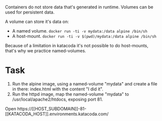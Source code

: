 Containers do not store data that's generated in runtime. Volumes can be used for persistent data.

A volume can store it's data on:
- A named volume. `docker run -ti -v mydata:/data alpine /bin/sh`
- A host-mount. `docker run -ti -v $(pwd)/mydata:/data alpine /bin/sh`

Because of a limitation in katacoda it's not possible to do host-mounts, that's why we practice named-volumes.

# Task
1. Run the alpine image, using a named-volume "mydata" and create a file in there: index.html with the content "I did it".
2. Run the httpd image, map the named-volume "mydata" to /usr/local/apache2/htdocs, exposing port 81.

Open https://[[HOST_SUBDOMAIN]]-81-[[KATACODA_HOST]].environments.katacoda.com/
